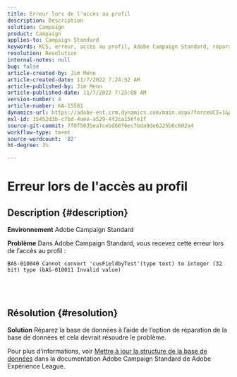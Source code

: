 ```yaml
---
title: Erreur lors de l'accès au profil
description: Description
solution: Campaign
product: Campaign
applies-to: Campaign Standard
keywords: KCS, erreur, accès au profil, Adobe Campaign Standard, réparation de la base de données
resolution: Resolution
internal-notes: null
bug: false
article-created-by: Jim Menn
article-created-date: 11/7/2022 7:24:52 AM
article-published-by: Jim Menn
article-published-date: 11/7/2022 7:25:08 AM
version-number: 4
article-number: KA-15581
dynamics-url: https://adobe-ent.crm.dynamics.com/main.aspx?forceUCI=1&pagetype=entityrecord&etn=knowledgearticle&id=696f1f41-6d5e-ed11-9561-6045bd0065f9
exl-id: 35452d3b-c7bd-4aee-a529-4f2ca156fe1f
source-git-commit: 7f0f5035ea7cebd60f6ec7bda9de6225b6c602a4
workflow-type: tm+mt
source-wordcount: '82'
ht-degree: 3%

---
```


# Erreur lors de l&#39;accès au profil

## Description {#description}


<b>Environnement</b>
Adobe Campaign Standard

<b>Problème</b>
Dans Adobe Campaign Standard, vous recevez cette erreur lors de l’accès au profil :


```
BAS-010040 Cannot convert 'cusFieldbyTest'(type text) to integer (32 bit) type (bAS-010011 Invalid value)
```






<br> 



## Résolution {#resolution}


<b>Solution</b>
Réparez la base de données à l’aide de l’option de réparation de la base de données et cela devrait résoudre le problème.

Pour plus d’informations, voir [Mettre à jour la structure de la base de données](https://docs.adobe.com/content/help/en/campaign-standard/using/developing/adding-or-extending-a-resource/updating-the-database-structure.html) dans la documentation Adobe Campaign Standard de Adobe Experience League.

